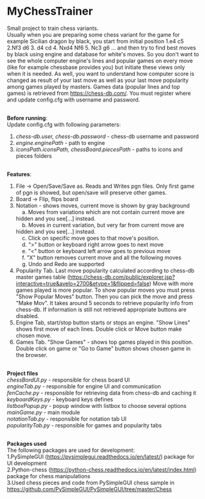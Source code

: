 # MyChessTrainer
Small project to train chess variants.<br> 
Usually when you are preparing some chess variant for the game for example 
Sicilian dragon by black, you start from initial position 1.e4 c5 2.Nf3 d6 3. d4 cd 4. Nxd4 Nf6 5. Nc3 g6 ... and then
try to find best moves by black using engine and database for white's moves. So you don't want to see the whole 
computer engine's lines and popular games on every move (like for example chessbase provides you) but initiate these 
views only when it is needed. As well, you want to understand how computer score is changed as result of your 
last move as well as your last move popularity among games played by masters.
Games data (popular lines and top games) is retrieved from https://chess-db.com/. You must register where and update 
config.cfg with username and password. <br> 

<br>**Before running**:<br>
Update config.cfg with following parameters:<br> 
1. _chess-db.user, chess-db.password_ - chess-db username and password <br>
2. _engine.enginePath_ - path to engine <br>
3. _iconsPath.iconsPath, chessBoard.piecesPath_ - paths to icons and pieces folders <br>
  
<br>**Features**:<br>
1. File -> Open/Save/Save as. Reads and Writes pgn files. Only first game of pgn is showed, but open/save will preserve other games.<br>
2. Board -> Flip, flips board <br>
3. Notation - shows moves, current move is shown by gray background <br>
    &nbsp;&nbsp;&nbsp;&nbsp;a. Moves from variations which are not contain current move are hidden and you see\[...\] instead.<br> 
    &nbsp;&nbsp;&nbsp;&nbsp;b. Moves in current variation, but very far from current move are hidden and you see\[...\] instead. <br>
    &nbsp;&nbsp;&nbsp;&nbsp;c. Click on specific move goes to that move's position. <br>
    &nbsp;&nbsp;&nbsp;&nbsp;d. ">" button or keyboard right arrow goes to next move <br>
    &nbsp;&nbsp;&nbsp;&nbsp;e. "<" button or keyboard left arrow goes to previous move <br>
    &nbsp;&nbsp;&nbsp;&nbsp;f. "X" button removes current move and all the following moves <br>
    &nbsp;&nbsp;&nbsp;&nbsp;g. Undo and Redo are supported <br>
4. Popularity Tab. Last move popularity calculated according to chess-db master games table (https://chess-db.com/public/explorer.jsp?interactive=true&avelo=2700&etype=1&flipped=false)
Move with more games played is more popular. To show popular moves you must press "Show Popular Moves" button. Then you can pick the move and press "Make Mov". It takes around 5 seconds to retrieve popularity info from chess-db. 
If information is still not retrieved appropriate buttons are disabled.<br> 
5. Engine Tab, start/stop button starts or stops an engine. "Show Lines" shows first move of each lines. Double click or 
Move button make chosen move. <br>
6. Games Tab. "Show Games" - shows top games played in this position. Double click on game or  "Go to Game" button shows chosen game in the browser.<br>

<br>**Project files**<br>
_chessBordUI.py_ - responsible for chess board UI <br>
_engineTab.py_ - responsible for engine UI and communication<br>
_fenCache.py_ - responsible for retrieving data from chess-db and caching it <br>
_keyboardKeys.py_ - keyboard keys defines <br>
_listboxPopup.py_ - popup window with listbox to choose several options <br>
_mainGame.py_ - main module <br>
_notationTab.py_ - responsible for notation tab UI <br>
_popularityTab.py_ - responsible for games and popularity tabs <br>  

 

<br>**Packages used**<br> 
The following packages are used for development: <br/>
    1.PySimpleGUI (https://pysimplegui.readthedocs.io/en/latest/) package for UI development<br>
    2.Python-chess (https://python-chess.readthedocs.io/en/latest/index.html) package for chess manipulations<br>
    3.Used chess pieces and code from PySimpleGUI chess sample in https://github.com/PySimpleGUI/PySimpleGUI/tree/master/Chess

    
      
